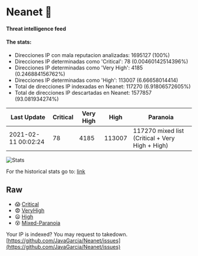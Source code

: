 # Neanet :hocho:
#### Threat intelligence feed
#### The stats:

- Direcciones IP con mala reputacion analizadas: 1695127 (100%)
- Direcciones IP determinadas como 'Critical':  78 (0.00460142514396%)
- Direcciones IP determinadas como 'Very High':  4185 (0.246884156762%)
- Direcciones IP determinadas como 'High':  113007 (6.66658014414)
- Total de direcciones IP indexadas en Neanet:  117270 (6.91806572605%)
- Total de direcciones IP descartadas en Neanet:  1577857 (93.081934274%)

| Last Update | Critical | Very High | High | Paranoia |
| --- | --- | --- | --- | --- |
| 2021-02-11 00:02:24 | 78 | 4185 | 113007 | 117270 mixed list (Critical + Very High + High)|

![Stats](https://docs.google.com/spreadsheets/d/e/2PACX-1vSnaNMIXVabIpDJjufMlzH7poXnshF3mgd8Is1g9ytUEzVsP5my4Trn8f-xkoLLQ38xpL3HtmUexLo6/pubchart?oid=501124687&format=image)

For the historical stats go to: [link](/stats.csv)
## Raw
- :scream: [Critical](https://raw.githubusercontent.com/JavaGarcia/Neanet/master/blacklists/neanet_critical.txt)
- :fearful: [VeryHigh](https://raw.githubusercontent.com/JavaGarcia/Neanet/master/blacklists/neanet_veryHigh.txtt)
- :frowning: [High](https://raw.githubusercontent.com/JavaGarcia/Neanet/master/blacklists/neanet_high.txt)
- :dizzy_face: [Mixed-Paranoia](https://raw.githubusercontent.com/JavaGarcia/Neanet/master/blacklists/neanet_all.txt)


Your IP is indexed? You may request to takedown. [https://github.com/JavaGarcia/Neanet/issues](https://github.com/JavaGarcia/Neanet/issues)













































































































































































































































































































































































































































































































































































































































































































































































































































































































































































































































































































































































































































































































































































































































































































































































































































































































































































































































































































































































































































































































































































































































































































































































































































































































































































































































































































































































































































































































































































































































































































































































































































































































































































































































































































































































































































































































































































































































































































































































































































































































































































































































































